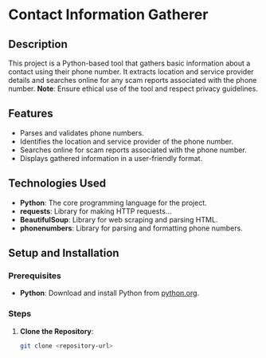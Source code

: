 # Contact Information Gatherer

## Description

This project is a Python-based tool that gathers basic information about a contact using their phone number. It extracts location and service provider details and searches online for any scam reports associated with the phone number. **Note**: Ensure ethical use of the tool and respect privacy guidelines.

## Features

- Parses and validates phone numbers.
- Identifies the location and service provider of the phone number.
- Searches online for scam reports associated with the phone number.
- Displays gathered information in a user-friendly format.

## Technologies Used

- **Python**: The core programming language for the project.
- **requests**: Library for making HTTP requests...
- **BeautifulSoup**: Library for web scraping and parsing HTML.
- **phonenumbers**: Library for parsing and formatting phone numbers.

## Setup and Installation

### Prerequisites

- **Python**: Download and install Python from [python.org](https://www.python.org/).

### Steps

1. **Clone the Repository**:

   ```bash
   git clone <repository-url>
